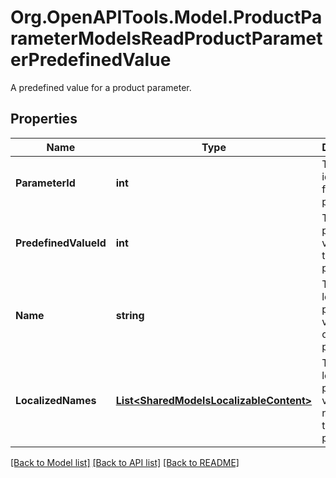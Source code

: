 # Org.OpenAPITools.Model.ProductParameterModelsReadProductParameterPredefinedValue
A predefined value for a product parameter.

## Properties

Name | Type | Description | Notes
------------ | ------------- | ------------- | -------------
**ParameterId** | **int** | The unique identifier for the parameter. | [optional] 
**PredefinedValueId** | **int** | The predefined value id of the parameter. | [optional] 
**Name** | **string** | The non-localized predefined value name of the parameter. | [optional] 
**LocalizedNames** | [**List&lt;SharedModelsLocalizableContent&gt;**](SharedModelsLocalizableContent.md) | The localized predefined value names of the parameter. | [optional] 

[[Back to Model list]](../README.md#documentation-for-models) [[Back to API list]](../README.md#documentation-for-api-endpoints) [[Back to README]](../README.md)

